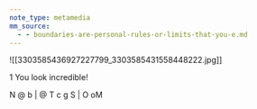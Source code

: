 ```yaml
---
note_type: metamedia
mm_source:
  - - boundaries-are-personal-rules-or-limits-that-you-e.md
---
```


![[3303585436927227799_3303585431558448222.jpg]]

1 You look incredible!

N
@
b
| @
T
c
g S |
O
oM


